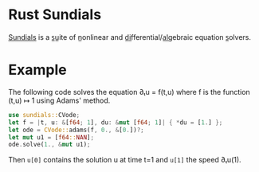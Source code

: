 Rust Sundials
=============

[Sundials][] is a s̲u̲ite of n̲onlinear and d̲i̲fferential/a̲l̲gebraic
equation s̲olvers.


# Example

The following code solves the equation ∂ₜu = f(t,u) where f is the
function (t,u) ↦ 1 using Adams' method.

```rust
use sundials::CVode;
let f = |t, u: &[f64; 1], du: &mut [f64; 1]| { *du = [1.] };
let ode = CVode::adams(f, 0., &[0.])?;
let mut u1 = [f64::NAN];
ode.solve(1., &mut u1);
```

Then `u[0]` contains the solution u at time t=1 and `u[1]` the
speed ∂ₜu(1).


[Sundials]: https://computing.llnl.gov/projects/sundials
